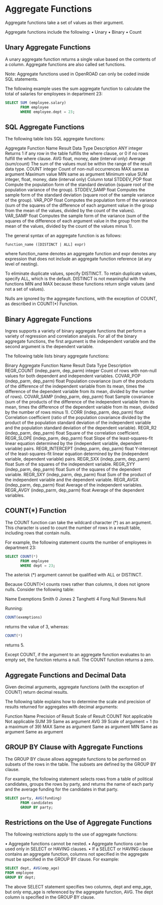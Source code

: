 # Aggregate Functions

Aggregate functions take a set of values as their argument.

Aggregate functions include the following:
• Unary
• Binary
• Count

## Unary Aggregate Functions

A unary aggregate function returns a single value based on the contents of a column. Aggregate functions are also called set functions.

Note: Aggregate functions used in OpenROAD can only be coded inside SQL statements.

The following example uses the sum aggregate function to calculate the total of salaries for employees in department 23:

```sql
SELECT SUM (employee.salary)
       FROM employee
       WHERE employee.dept = 23;
```

## SQL Aggregate Functions

The following table lists SQL aggregate functions:

Aggregate Function Name
Result Data Type
Description
ANY
integer
Returns 1 if any row in the table fulfills the where clause, or 0 if no rows fulfill the where clause.
AVG
float, money, date (interval only)
Average (sum/count)
The sum of the values must be within the range of the result data type.
COUNT
integer
Count of non-null occurrences
MAX
same as argument
Maximum value
MIN
same as argument
Minimum value
SUM
integer, float, money, date (interval only)
Column total
STDDEV_POP
float
Compute the population form of the standard deviation (square root of the population variance of the group).
STDDEV_SAMP
float
Computes the sample form of the standard deviation (square root of the sample variance of the group).
VAR_POP
float
Computes the population form of the variance (sum of the squares of the difference of each argument value in the group from the mean of the values, divided by the count of the values).
VAR_SAMP
float
Computes the sample form of the variance (sum of the squares of the difference of each argument value in the group from the mean of the values, divided by the count of the values minus 1).

The general syntax of an aggregate function is as follows:

```
function_name ([DISTINCT | ALL] expr)
```

where function_name denotes an aggregate function and expr denotes any expression that does not include an aggregate function reference (at any level of nesting).

To eliminate duplicate values, specify DISTINCT. To retain duplicate values, specify ALL, which is the default. DISTINCT is not meaningful with the functions MIN and MAX because these functions return single values (and not a set of values).

Nulls are ignored by the aggregate functions, with the exception of COUNT, as described in COUNT(*) Function.

## Binary Aggregate Functions

Ingres supports a variety of binary aggregate functions that perform a variety of regression and correlation analysis. For all of the binary aggregate functions, the first argument is the independent variable and the second argument is the dependent variable.

The following table lists binary aggregate functions:

Binary Aggregate Function Name
Result Data Type
Description
REGR_COUNT
(indep_parm, dep_parm)
integer
Count of rows with non-null values for both dependent and independent variables.
COVAR_POP
(indep_parm, dep_parm)
float
Population covariance (sum of the products of the difference of the independent variable from its mean, times the difference of the dependent variable from its mean, divided by the number of rows).
COVAR_SAMP
(indep_parm, dep_parm)
float
Sample covariance (sum of the products of the difference of the independent variable from its mean, times the difference of the dependent variable from its mean, divided by the number of rows minus 1).
CORR
(indep_parm, dep_parm)
float
Correlation coefficient (ratio of the population covariance divided by the product of the population standard deviation of the independent variable and the population standard deviation of the dependent variable).
REGR_R2
(indep_parm, dep_parm)
float
Square of the correlation coefficient.
REGR_SLOPE
(indep_parm, dep_parm)
float
Slope of the least-squares-fit linear equation determined by the (independent variable, dependent variable) pairs.
REGR_INTERCEPT
(indep_parm, dep_parm)
float
Y-intercept of the least-squares-fit linear equation determined by the (independent variable, dependent variable) pairs.
REGR_SXX
(indep_parm, dep_parm)
float
Sum of the squares of the independent variable.
REGR_SYY
(indep_parm, dep_parm)
float
Sum of the squares of the dependent variable.
REGR_SXY
(indep_parm, dep_parm)
float
Sum of the product of the independent variable and the dependent variable.
REGR_AVGX
(indep_parm, dep_parm)
float
Average of the independent variables.
REGR_AVGY
(indep_parm, dep_parm)
float
Average of the dependent variables.

## COUNT(*) Function

The COUNT function can take the wildcard character (*) as an argument. This character is used to count the number of rows in a result table, including rows that contain nulls.

For example, the following statement counts the number of employees in department 23:

```sql
SELECT COUNT(*)
       FROM employee
       WHERE dept = 23;
```

The asterisk (*) argument cannot be qualified with ALL or DISTINCT.

Because COUNT(*) counts rows rather than columns, it does not ignore nulls. Consider the following table:

Name
Exemptions
Smith
0
Jones
2
Tanghetti
4
Fong
Null
Stevens
Null

Running:

```sql
COUNT(exemptions)
```

returns the value of 3, whereas:

```sql
COUNT(*)
```

returns 5.

Except COUNT, if the argument to an aggregate function evaluates to an empty set, the function returns a null. The COUNT function returns a zero.

## Aggregate Functions and Decimal Data

Given decimal arguments, aggregate functions (with the exception of COUNT) return decimal results.

The following table explains how to determine the scale and precision of results returned for aggregates with decimal arguments:

Function Name
Precision of Result
Scale of Result
COUNT
Not applicable
Not applicable
SUM
39
Same as argument
AVG
39
Scale of argument + 1 (to a maximum of 39)
MAX
Same as argument
Same as argument
MIN
Same as argument
Same as argument

## GROUP BY Clause with Aggregate Functions

The GROUP BY clause allows aggregate functions to be performed on subsets of the rows in the table. The subsets are defined by the GROUP BY clause.

For example, the following statement selects rows from a table of political candidates, groups the rows by party, and returns the name of each party and the average funding for the candidates in that party.

```sql
SELECT party, AVG(funding)
       FROM candidates
       GROUP BY party;
```

## Restrictions on the Use of Aggregate Functions

The following restrictions apply to the use of aggregate functions:

• Aggregate functions cannot be nested.
• Aggregate functions can be used only in SELECT or HAVING clauses.
• If a SELECT or HAVING clause contains an aggregate function, columns not specified in the aggregate must be specified in the GROUP BY clause. For example:

```sql
SELECT dept, AVG(emp_age)
FROM employee
GROUP BY dept;
```

The above SELECT statement specifies two columns, dept and emp_age, but only emp_age is referenced by the aggregate function, AVG. The dept column is specified in the GROUP BY clause.
